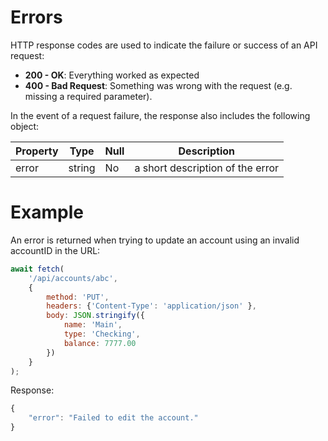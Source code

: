 # Errors
HTTP response codes are used to indicate the failure or success of an API request:

- **200 - OK**: Everything worked as expected
- **400 - Bad Request**: Something was wrong with the request (e.g. missing a required parameter).

In the event of a request failure, the response also includes the following object:

| Property | Type   | Null | Description                                  |
| -------- | ------ | ---- | -------------------------------------------- |
| error    | string | No   | a short description of the error             |

# Example
An error is returned when trying to update an account using an invalid accountID in the URL:
```javascript
await fetch(
    '/api/accounts/abc',
    {
        method: 'PUT',
        headers: {'Content-Type': 'application/json' },
        body: JSON.stringify({
            name: 'Main',
            type: 'Checking',
            balance: 7777.00
        })
    }
);
```

Response:
```javascript
{
    "error": "Failed to edit the account."
}
```